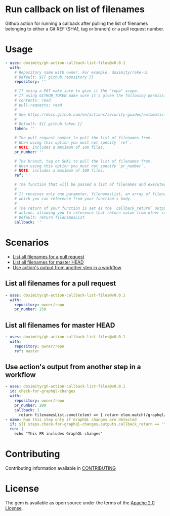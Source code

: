 # Run callback on list of filenames

Github action for running a callback after pulling the list of filenames belonging to either a Git REF (SHA1, tag or
branch) or a pull request number.

# Usage
```yaml
- uses: doximity/gh-action-callback-list-files@v0.0.1
  with:
    # Repository name with owner. For example, doximity/rake-ui
    # Default: ${{ github.repository }}
    repository: ''

    # If using a PAT make sure to give it the "repo" scope.
    # If using GITHUB_TOKEN make sure it's given the following permissions:
    # contents: read
    # pull-requests: read
    #
    # See https://docs.github.com/en/actions/security-guides/automatic-token-authentication#permissions-for-the-github_token
    #
    # Default: ${{ github.token }}
    token: ''

    # The pull request number to pull the list of filenames from.
    # When using this option you must not specify `ref`.
    # NOTE: includes a maximum of 100 files.
    pr_number: ''

    # The branch, tag or SHA1 to pull the list of filenames from.
    # When using this option you must not specify `pr_number`.
    # NOTE: includes a maximum of 100 files.
    ref: ''

    # The function that will be passed a list of filenames and executed afterwards.
    #
    # It receives only one parameter, filenamesList, an array of filename strings
    # which you can reference from your function's body.
    #
    # The return of your function is set as the `callback_return` output of this
    # action, allowing you to reference that return value from other steps in your workflow.
    # Default: return filenamesList
    callback: ''
```
# Scenarios
- [List all filenames for a pull request](#List-all-filenames-for-a-pull-request)
- [List all filenames for master HEAD](#List-all-filenames-for-master-head)
- [Use action's output from another step in a
  workflow](#Use-action-s-output-from-another-step-in-a-workflow)

## List all filenames for a pull request

```yaml
- uses: doximity/gh-action-callback-list-files@v0.0.1
  with:
    repository: owner/repo
    pr_number: 250
```

## List all filenames for master HEAD

```yaml
- uses: doximity/gh-action-callback-list-files@v0.0.1
  with:
    repository: owner/repo
    ref: master
```

## Use action's output from another step in a workflow

```yaml
- uses: doximity/gh-action-callback-list-files@v0.0.1
  id: check-for-graphql-changes
  with:
    repository: owner/repo
    pr_number: 200
    callback: |
      return filenamesList.some((elem) => { return elem.match(/graphql/) })
- name: Run this step only if GraphQL changes are detected
  if: ${{ steps.check-for-graphql-changes.outputs.callback_return == 'true' }}
  run: |
    echo "This PR includes GraphQL changes"
```

# Contributing
Contributing information available in [CONTRIBUTING](./CONTRIBUTING.md)

# License
The gem is available as open source under the terms of the [Apache 2.0 License](./LICENSE).
